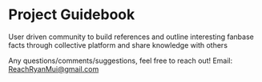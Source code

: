 # Project Guidebook

User driven community to build references and outline interesting fanbase facts through collective platform and share knowledge with others


Any questions/comments/suggestions, feel free to reach out!
Email: ReachRyanMui@gmail.com
